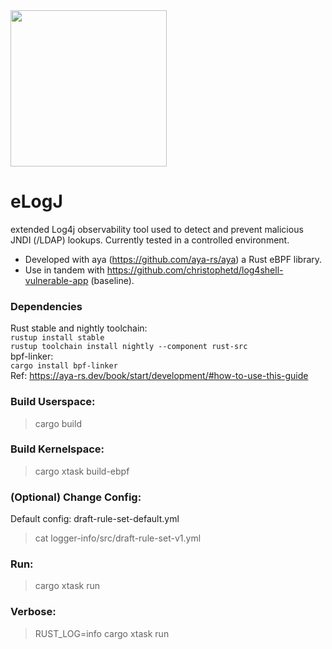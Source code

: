 <img src="https://github.com/WillGAndre/eLogJ/blob/main/elogj.png" width="250">

# eLogJ
extended Log4j observability tool used to detect and prevent malicious JNDI (/LDAP) lookups. Currently tested in a controlled environment.<br>
- Developed with aya (https://github.com/aya-rs/aya) a Rust eBPF library.<br>
- Use in tandem with https://github.com/christophetd/log4shell-vulnerable-app (baseline).

### Dependencies
Rust stable and nightly toolchain: 
<br>
`rustup install stable`
<br>
`rustup toolchain install nightly --component rust-src`
<br>
bpf-linker:
<br>
`cargo install bpf-linker`
<br>
Ref: https://aya-rs.dev/book/start/development/#how-to-use-this-guide

### Build Userspace:
> cargo build

### Build Kernelspace:
> cargo xtask build-ebpf

### (Optional) Change Config:
Default config: draft-rule-set-default.yml
> cat logger-info/src/draft-rule-set-v1.yml

### Run:
> cargo xtask run

### Verbose:
> RUST_LOG=info cargo xtask run

<br>
